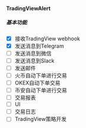 #### TradingViewAlert

##### 基本功能
* [x] 接收TradingView webhook
* [x] 发送消息到Telegram
* [ ] 发送消息到微信
* [ ] 发送消息到Slack
* [ ] 发送邮件
* [ ] 火币自动下单进行交易
* [ ] OKEX自动下单交易
* [ ] 币安自动下单进行交易
* [ ] 交易报表
* [ ] UI
* [ ] 交易日志
* [ ] TradingView策略开发